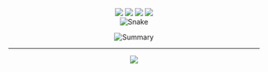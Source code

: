 <div align="center">
  <img src="https://img.shields.io/badge/-JavaScript-black?style=flat-square&logo=javascript" />
  <img src="https://img.shields.io/badge/-Whatsapp-black?style=flat-square&logo=whatsApp" />
  <img src="https://img.shields.io/badge/-Node.js-black?style=flat-square&logo=Node.js" />
  <img src="https://img.shields.io/badge/-GitHub-black?style=flat-square&logo=github" /> <br>
</div>

<div align="center">
  <picture>
      <source
    media="(prefers-color-scheme: dark)"
      srcset="https://raw.githubusercontent.com/platane/snk/output/github-contribution-grid-snake-dark.svg"
      />
    <source
      media="(prefers-color-scheme: light)"
      srcset="https://raw.githubusercontent.com/jakquellyn/jakquellyn/output/github-contribution-grid-snake.svg"
      />
    <img
      alt="Snake"
      src="https://raw.githubusercontent.com/jakquellyn/jakquellyn/output/github-contribution-grid-snake.svg"
      />
  </picture>

![Summary](http://github-profile-summary-cards.vercel.app/api/cards/profile-details?username=jakquellyn)

</div>

___

<div align="center">
  
  ![](https://count.getloli.com/get/@jakquellyn?theme=gelbooru.com)
  
</div>
